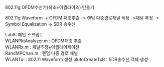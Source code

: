 802.11g OFDM수신기(복조+이퀄라이즈) 만들기 



802.11g Waveform -> OFDM 패킷추출 -> 랜덤 다중경로채널 적용 ->채널 추정 -> Symbol Equalization ->  SDR 송수신 


Lab8: 메인 스크립트 \
WLANPktAnalyzer.m    : OFDM패킷 추출 \
WLANRx.m            :  채널추정+이퀄라이제이션 \
RandMPChan.m        : 랜덤 다중 경로 채널 \
WLANTx:		:  802.11 Waveform 생성 
plutoCreateTxR  : SDR송수신 객체 생성
